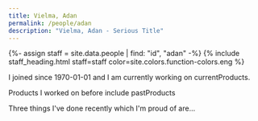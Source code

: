 ```yaml
---
title: Vielma, Adan
permalink: /people/adan
description: "Vielma, Adan - Serious Title"
---
```


{%- assign staff = site.data.people | find: "id", "adan" -%}
{% include staff_heading.html staff=staff color=site.colors.function-colors.eng %}

<p>I joined since 1970-01-01 and I am currently working on currentProducts.</p>

<p>Products I worked on before include pastProducts</p>

<p>Three things I've done recently which I'm proud of are...</p>

